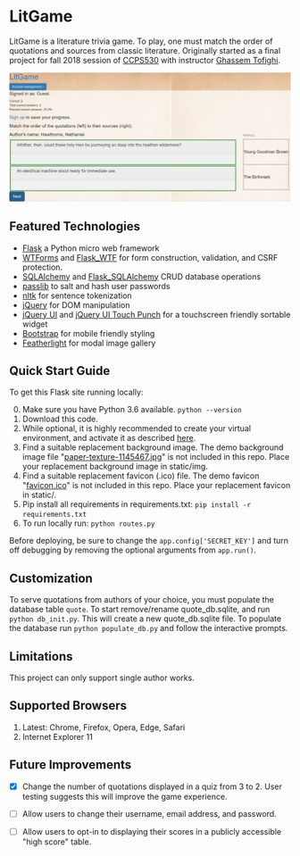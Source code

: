 # LitGame

LitGame is a literature trivia game. To play, one must match the order of quotations and sources from classic literature. Originally started as a final project for fall 2018 session of [CCPS530](https://ce-online.ryerson.ca/ce/calendar/default.aspx?id=5&section=course&mode=course&ccode=CCPS+530) with instructor [Ghassem Tofighi](https://ghassem.com/).

![screenshot of game in progress](screenshot.jpg "Screenshot of game in progress")

## Featured Technologies

* [Flask](http://flask.pocoo.org/docs/1.0/) a Python micro web framework
* [WTForms](https://wtforms.readthedocs.io/en/stable/) and [Flask_WTF](https://flask-wtf.readthedocs.io/en/stable/) for form construction, validation, and CSRF protection.
* [SQLAlchemy](https://www.sqlalchemy.org/) and [Flask_SQLAlchemy](http://flask-sqlalchemy.pocoo.org/2.3/) CRUD database operations
* [passlib](https://passlib.readthedocs.io/en/stable/) to salt and hash user passwords
* [nltk](https://www.nltk.org/) for sentence tokenization 
* [jQuery](https://jquery.com/) for DOM manipulation
* [jQuery UI](https://jqueryui.com/) and [jQuery UI Touch Punch](http://touchpunch.furf.com/) for a touchscreen friendly sortable widget
* [Bootstrap](https://getbootstrap.com/) for mobile friendly styling
* [Featherlight](https://github.com/noelboss/featherlight) for modal image gallery

## Quick Start Guide

To get this Flask site running locally:

0. Make sure you have Python 3.6 available. `python --version`
1. Download this code.
2. While optional, it is highly recommended to create your virtual environment, and activate it as described [here](https://docs.python.org/3.6/library/venv.html).
3. Find a suitable replacement background image. The demo background image file "[paper-texture-1145467.jpg](https://www.freeimages.com/photo/paper-texture-1145467)" is not included in this repo. Place your replacement background image in static/img.
4. Find a suitable replacement favicon (.ico) file. The demo favicon "[favicon.ico](https://www.freefavicon.com/freefavicons/objects/iconinfo/stylized-book-152-171437.html)" is not included in this repo. Place your replacement favicon in static/.
5. Pip install all requirements in requirements.txt: `pip install -r requirements.txt`
6. To run locally run: `python routes.py`

Before deploying, be sure to change the `app.config['SECRET_KEY']` and turn off debugging by removing the optional arguments from `app.run()`.

## Customization
To serve quotations from authors of your choice, you must populate the database table `quote`. To start remove/rename quote_db.sqlite, and run `python db_init.py`. This will create a new quote_db.sqlite file. To populate the database run `python populate_db.py` and follow the interactive prompts.

## Limitations
This project can only support single author works.

## Supported Browsers
1. Latest: Chrome, Firefox, Opera, Edge, Safari
2. Internet Explorer 11

## Future Improvements
* [x] Change the number of quotations displayed in a quiz from 3 to 2. User testing suggests this will improve the game experience.

* [ ] Allow users to change their username, email address, and password.

* [ ] Allow users to opt-in to displaying their scores in a publicly accessible "high score" table.
